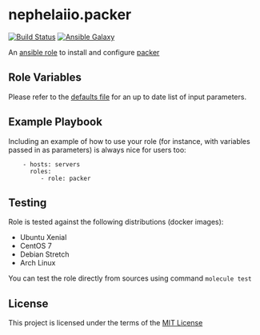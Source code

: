 # nephelaiio.packer

[![Build Status](https://travis-ci.org/nephelaiio/ansible-role-packer.svg?branch=master)](https://travis-ci.org/nephelaiio/ansible-role-packer)
[![Ansible Galaxy](http://img.shields.io/badge/ansible--galaxy-systemd--service-blue.svg)](https://galaxy.ansible.com/nephelaiio/packer/)

An [ansible role](https://galaxy.ansible.com/nephelaiio/packer) to install and configure [packer](https://www.packer.io)

## Role Variables

Please refer to the [defaults file](/defaults/main.yml) for an up to date list of input parameters.

## Example Playbook

Including an example of how to use your role (for instance, with variables passed in as parameters) is always nice for users too:

```
    - hosts: servers
      roles:
         - role: packer
```

## Testing

Role is tested against the following distributions (docker images):
  * Ubuntu Xenial
  * CentOS 7
  * Debian Stretch
  * Arch Linux

You can test the role directly from sources using command ` molecule test `

## License

This project is licensed under the terms of the [MIT License](/LICENSE)
